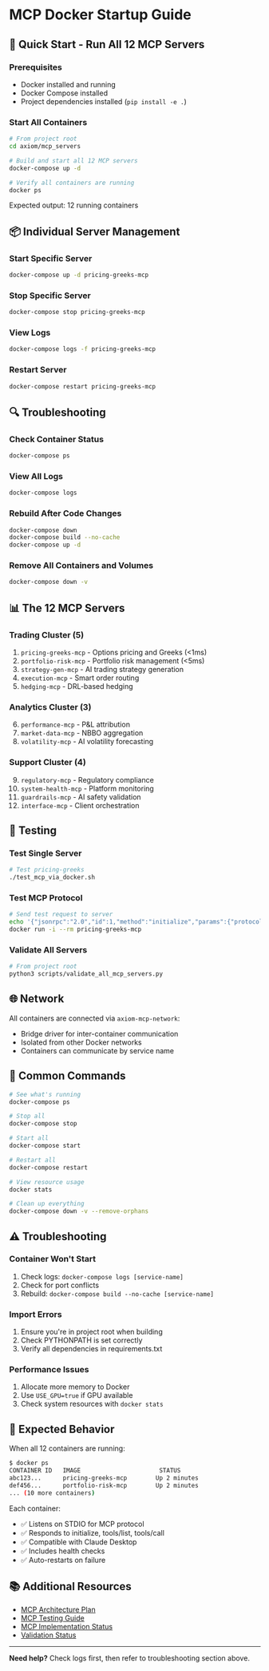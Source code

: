 # MCP Docker Startup Guide

## 🚀 Quick Start - Run All 12 MCP Servers

### Prerequisites
- Docker installed and running
- Docker Compose installed
- Project dependencies installed (`pip install -e .`)

### Start All Containers

```bash
# From project root
cd axiom/mcp_servers

# Build and start all 12 MCP servers
docker-compose up -d

# Verify all containers are running
docker ps
```

Expected output: 12 running containers

## 📦 Individual Server Management

### Start Specific Server
```bash
docker-compose up -d pricing-greeks-mcp
```

### Stop Specific Server
```bash
docker-compose stop pricing-greeks-mcp
```

### View Logs
```bash
docker-compose logs -f pricing-greeks-mcp
```

### Restart Server
```bash
docker-compose restart pricing-greeks-mcp
```

## 🔍 Troubleshooting

### Check Container Status
```bash
docker-compose ps
```

### View All Logs
```bash
docker-compose logs
```

### Rebuild After Code Changes
```bash
docker-compose down
docker-compose build --no-cache
docker-compose up -d
```

### Remove All Containers and Volumes
```bash
docker-compose down -v
```

## 📊 The 12 MCP Servers

### Trading Cluster (5)
1. `pricing-greeks-mcp` - Options pricing and Greeks (<1ms)
2. `portfolio-risk-mcp` - Portfolio risk management (<5ms)
3. `strategy-gen-mcp` - AI trading strategy generation
4. `execution-mcp` - Smart order routing
5. `hedging-mcp` - DRL-based hedging

### Analytics Cluster (3)
6. `performance-mcp` - P&L attribution
7. `market-data-mcp` - NBBO aggregation
8. `volatility-mcp` - AI volatility forecasting

### Support Cluster (4)
9. `regulatory-mcp` - Regulatory compliance
10. `system-health-mcp` - Platform monitoring
11. `guardrails-mcp` - AI safety validation
12. `interface-mcp` - Client orchestration

## 🧪 Testing

### Test Single Server
```bash
# Test pricing-greeks
./test_mcp_via_docker.sh
```

### Test MCP Protocol
```bash
# Send test request to server
echo '{"jsonrpc":"2.0","id":1,"method":"initialize","params":{"protocolVersion":"1.0.0","clientInfo":{"name":"test","version":"1.0"}}}' | \
docker run -i --rm pricing-greeks-mcp
```

### Validate All Servers
```bash
# From project root
python3 scripts/validate_all_mcp_servers.py
```

## 🌐 Network

All containers are connected via `axiom-mcp-network`:
- Bridge driver for inter-container communication
- Isolated from other Docker networks
- Containers can communicate by service name

## 📝 Common Commands

```bash
# See what's running
docker-compose ps

# Stop all
docker-compose stop

# Start all
docker-compose start

# Restart all
docker-compose restart

# View resource usage
docker stats

# Clean up everything
docker-compose down -v --remove-orphans
```

## ⚠️ Troubleshooting

### Container Won't Start
1. Check logs: `docker-compose logs [service-name]`
2. Check for port conflicts
3. Rebuild: `docker-compose build --no-cache [service-name]`

### Import Errors
1. Ensure you're in project root when building
2. Check PYTHONPATH is set correctly
3. Verify all dependencies in requirements.txt

### Performance Issues
1. Allocate more memory to Docker
2. Use `USE_GPU=true` if GPU available
3. Check system resources with `docker stats`

## 🎯 Expected Behavior

When all 12 containers are running:
```bash
$ docker ps
CONTAINER ID   IMAGE                      STATUS
abc123...      pricing-greeks-mcp        Up 2 minutes
def456...      portfolio-risk-mcp        Up 2 minutes
... (10 more containers)
```

Each container:
- ✅ Listens on STDIO for MCP protocol
- ✅ Responds to initialize, tools/list, tools/call
- ✅ Compatible with Claude Desktop
- ✅ Includes health checks
- ✅ Auto-restarts on failure

## 📚 Additional Resources

- [MCP Architecture Plan](MCP_ARCHITECTURE_PLAN.md)
- [MCP Testing Guide](MCP_TESTING_GUIDE.md)
- [MCP Implementation Status](MCP_IMPLEMENTATION_STATUS.md)
- [Validation Status](../MCP_VALIDATION_STATUS.md)

---

**Need help?** Check logs first, then refer to troubleshooting section above.